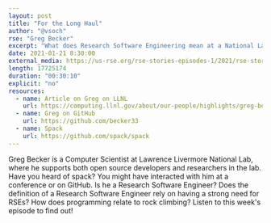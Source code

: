 ```yaml
---
layout: post
title: "For the Long Haul"
author: "@vsoch"
rse: "Greg Becker"
excerpt: "What does Research Software Engineering mean at a National Lab, and how is rock climbing like programming?"
date: 2021-01-21 8:30:00
external_media: https://us-rse.org/rse-stories-episodes-1/2021/rse-stories-greg-becker-episode-49.mp3
length: 17725174
duration: "00:30:10"
explicit: "no"
resources:
  - name: Article on Greg on LLNL
    url: https://computing.llnl.gov/about/our-people/highlights/greg-becker
  - name: Greg on GitHub
    url: https://github.com/becker33
  - name: Spack
    url: https://github.com/spack/spack
--- 
```


Greg Becker is a Computer Scientist at Lawrence Livermore National Lab, where
he supports both open source developers and researchers in the lab. Have you heard
of spack? You might have interacted with him at a conference or on GitHub. Is he a Research
Software Engineer? Does the definition of a Research Software Engineer rely on
having a strong need for RSEs? How does programming relate to rock climbing?
Listen to this week's episode to find out!
